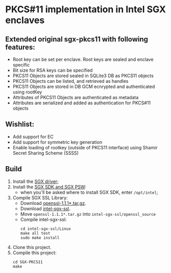 # PKCS#11 implementation in Intel SGX enclaves

## Extended original sgx-pkcs11 with following features:
  * Root key can be set per enclave. Root keys are sealed and enclave specific
  * Bit size for RSA keys can be specified
  * PKCS11 Objects are stored sealed in SQLite3 DB as PKCS11 objects
  * PKCS11 Objects can be listed, and retrieved as handles
  * PKCS11 Objects are stored in DB GCM ecnrypted and authenticated using rootKey
  * Attributes of PKCS11 Objects are authenticated as metadata
  * Attributes are serialized and added as authentication for PKCS#11 objects

## Wishlist:
  * Add support for EC
  * Add support for symmetric key generation
  * Enable loading of rootkey (outside of PKCS11 interface) using Shamir Secret Sharing Scheme (SSSS)

## Build
1. Install the [SGX driver](https://github.com/intel/linux-sgx-driver);
2. Install the [SGX SDK and SGX PSW](https://github.com/intel/linux-sgx):
    * when you'll be asked where to install SGX SDK, enter `/opt/intel`;
3. Compile SGX SSL Library:
   * Download [openssl-1.1.1*.tar.gz](https://www.openssl.org/source/openssl-1.1.1c.tar.gz).
   * Download [intel-sgx-ssl](https://github.com/intel/intel-sgx-ssl).
   * Move `openssl-1.1.1*.tar.gz` into `intel-sgx-ssl/openssl_source`
   * Compile intel-sgx-ssl:
        ```
        cd intel-sgx-ssl/Linux
        make all test
        sudo make install
        ```
4.  Clone this project.
5.  Compile this project:
    ```
    cd SGX-PKCS11
    make
    ```
